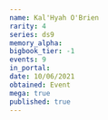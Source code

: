 ```yaml
---
name: Kal'Hyah O'Brien
rarity: 4
series: ds9
memory_alpha:
bigbook_tier: -1
events: 9
in_portal:
date: 10/06/2021
obtained: Event
mega: true
published: true
---
```



